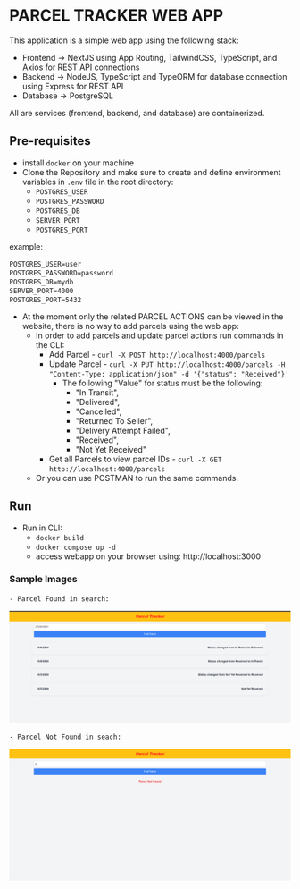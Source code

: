 # **PARCEL TRACKER WEB APP**
This application is a simple web app using the following stack:
- Frontend -> NextJS using App Routing, TailwindCSS, TypeScript, and Axios for REST API connections
- Backend -> NodeJS, TypeScript and TypeORM for database connection using Express for REST API
- Database -> PostgreSQL

All are services (frontend, backend, and database) are containerized.

## **Pre-requisites**
- install `docker` on your machine
- Clone the Repository and make sure to create and define environment variables in `.env` file in the root directory:
    -   `POSTGRES_USER`
    -   `POSTGRES_PASSWORD`
    -   `POSTGRES_DB`
    -   `SERVER_PORT`
    -   `POSTGRES_PORT`
    
example:
```
POSTGRES_USER=user
POSTGRES_PASSWORD=password
POSTGRES_DB=mydb
SERVER_PORT=4000
POSTGRES_PORT=5432
```



- At the moment only the related PARCEL ACTIONS can be viewed in the website, there is no way to add parcels using the web app:
    - In order to add parcels and update parcel actions run commands in the CLI:
        - Add Parcel - `curl -X POST http://localhost:4000/parcels`
        - Update Parcel - `curl -X PUT http://localhost:4000/parcels -H "Content-Type: application/json" -d '{"status": "Received"}'` 
            - The following "Value" for status must be the following:
                - "In Transit",
                - "Delivered",
                - "Cancelled",
                - "Returned To Seller",
                - "Delivery Attempt Failed",
                - "Received",
                - "Not Yet Received"
        - Get all Parcels to view parcel IDs - `curl -X GET http://localhost:4000/parcels`
    - Or you can use POSTMAN to run the same commands.


## **Run**
- Run in CLI:
    - `docker build`
    - `docker compose up -d`
    - access webapp on your browser using: http://localhost:3000

### **Sample Images**
    - Parcel Found in search:
        
![ParcelFound](img/ParcelFound.png)
        
    - Parcel Not Found in seach:
        
![ParcelNotFound](img/ParcelNotFound.png)